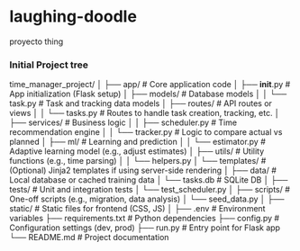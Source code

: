 # laughing-doodle
proyecto thing

### Initial Project tree
time_manager_project/
│
├── app/                         # Core application code
│   ├── __init__.py              # App initialization (Flask setup)
│   ├── models/                  # Database models
│   │   └── task.py              # Task and tracking data models
│   ├── routes/                  # API routes or views
│   │   └── tasks.py             # Routes to handle task creation, tracking, etc.
│   ├── services/                # Business logic
│   │   ├── scheduler.py         # Time recommendation engine
│   │   └── tracker.py           # Logic to compare actual vs planned
│   ├── ml/                      # Learning and prediction
│   │   └── estimator.py         # Adaptive learning model (e.g., adjust estimates)
│   ├── utils/                   # Utility functions (e.g., time parsing)
│   │   └── helpers.py
│   └── templates/               # (Optional) Jinja2 templates if using server-side rendering
│
├── data/                        # Local database or cached training data
│   └── tasks.db                 # SQLite DB
│
├── tests/                       # Unit and integration tests
│   └── test_scheduler.py
│
├── scripts/                     # One-off scripts (e.g., migration, data analysis)
│   └── seed_data.py
│
├── static/                      # Static files for frontend (CSS, JS)
│
├── .env                         # Environment variables
├── requirements.txt             # Python dependencies
├── config.py                    # Configuration settings (dev, prod)
├── run.py                       # Entry point for Flask app
└── README.md                    # Project documentation